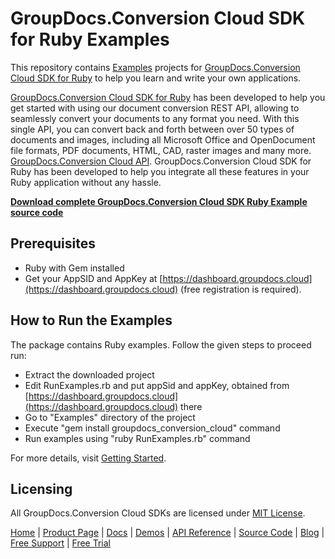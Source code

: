 # GroupDocs.Conversion Cloud SDK for Ruby Examples

This repository contains [Examples](Examples) projects for [GroupDocs.Conversion Cloud SDK for Ruby](https://github.com/groupdocs-conversion-cloud/groupdocs-conversion-cloud-ruby) to help you learn and write your own applications.

[GroupDocs.Conversion Cloud SDK for Ruby](https://products.groupdocs.cloud/conversion/ruby) has been developed to help you get started with using our document conversion REST API, allowing to seamlessly convert your documents to any format you need. With this single API, you can convert back and forth between over 50 types of documents and images, including all Microsoft Office and OpenDocument file formats, PDF documents, HTML, CAD, raster images and many more.
[GroupDocs.Conversion Cloud API](https://products.groupdocs.cloud/conversion). GroupDocs.Conversion Cloud SDK for Ruby has been developed to help you integrate all these features in your Ruby application without any hassle.

**[Download complete GroupDocs.Conversion Cloud SDK Ruby Example source code](https://github.com/groupdocs-conversion-cloud/groupdocs-conversion-cloud-ruby-samples/archive/master.zip)**

## Prerequisites

+ Ruby with Gem installed
+ Get your AppSID and AppKey at [https://dashboard.groupdocs.cloud](https://dashboard.groupdocs.cloud) (free registration is required).

## How to Run the Examples

The package contains Ruby examples. Follow the given steps to proceed run:

+ Extract the downloaded project
+ Edit RunExamples.rb and put appSid and appKey, obtained from [https://dashboard.groupdocs.cloud](https://dashboard.groupdocs.cloud) there
+ Go to "Examples" directory of the project
+ Execute "gem install groupdocs_conversion_cloud" command
+ Run examples using "ruby RunExamples.rb" command

For more details, visit  [Getting Started](https://docs.groupdocs.cloud/conversion/getting-started/).

## Licensing

All GroupDocs.Conversion Cloud SDKs are licensed under [MIT License](LICENSE).

[Home](https://www.groupdocs.cloud/) | [Product Page](https://products.groupdocs.cloud/conversion/ruby) | [Docs](https://docs.groupdocs.cloud/conversion/) | [Demos](https://products.groupdocs.app/conversion/family) | [API Reference](https://apireference.groupdocs.cloud/conversion/) | [Source Code](https://github.com/groupdocs-conversion-cloud/groupdocs-conversion-cloud-ruby) | [Blog](https://blog.groupdocs.cloud/category/conversion/) | [Free Support](https://forum.groupdocs.cloud/c/conversion) | [Free Trial](https://purchase.groupdocs.cloud/trial)
